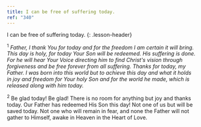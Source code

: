 ```yaml
---
title: I can be free of suffering today.
ref: "340"
---
```


I can be free of suffering today.
{: .lesson-header}

<sup>1</sup> *Father, I thank You for today and for the freedom I am
certain it will bring. This day is holy, for today Your Son will be
redeemed. His suffering is done. For he will hear Your Voice directing
him to find Christ's vision through forgiveness and be free forever from
all suffering. Thanks for today, my Father. I was born into this world
but to achieve this day and what it holds in joy and freedom for Your
holy Son and for the world he made, which is released along with him
today.*

<sup>2</sup> Be glad today! Be glad! There is no room for anything but
joy and thanks today. Our Father has redeemed His Son this day! Not one
of us but will be saved today. Not one who will remain in fear, and none
the Father will not gather to Himself, awake in Heaven in the Heart of
Love.

